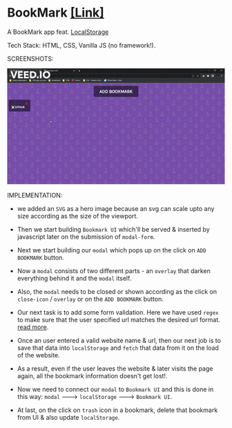 # BookMark  [[Link]](https://storebookmark.netlify.app/)
A BookMark app feat. [LocalStorage](https://developer.mozilla.org/en-US/docs/Web/API/Window/localStorage)

Tech Stack: HTML, CSS, Vanilla JS (no framework!).

SCREENSHOTS:

![](Book%20Keeper%20.gif)


IMPLEMENTATION:
* we added an `SVG` as a hero image because an svg can scale upto any size according as the size of the viewport.
* Then we start building `Bookmark UI` which'll be served & inserted by javascript later on the submission of `modal-form`.
* Next we start building our `modal` which pops up on the click on `ADD BOOKMARK` button.
* Now a `modal` consists of two different parts - an `overlay` that darken everything behind it and the `modal` itself.
* Also, the `modal` needs to be closed or shown according as the click on `close-icon` / `overlay` or on the `ADD BOOKMARK` button.
* Our next task is to add some form validation. Here we have used `regex` to make sure that the user specified url
matches the desired url format. [read more](https://stackoverflow.com/questions/3809401/what-is-a-good-regular-expression-to-match-a-url).
* Once an user entered a valid website name & url, then our next job is to save that data into `localStorage` and `fetch` that data from it on the load of the website.
* As a result, even if the user leaves the website & later visits the page again, all the bookmark information doesn't get lost!.
* Now we need to connect our `modal` to `Bookmark UI` and this is done in this way: `modal` ---> `localStorage` ---> `Bookmark UI`.

* At last, on the click on `trash` icon in a bookmark, delete that bookmark from UI & also update `localStorage`.